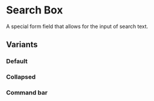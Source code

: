 # Search Box
A special form field that allows for the input of search text.

## Variants

### Default
<!---
{{> SearchBox props=SearchBoxExampleProps.default}}
--->

### Collapsed
<!---
{{> SearchBox props=SearchBoxExampleProps.collapsed}}
--->

### Command bar
<!---
{{> SearchBox props=SearchBoxExampleProps.commandBar}}
--->

<!---
{{> SearchBoxExampleJS}}
--->
